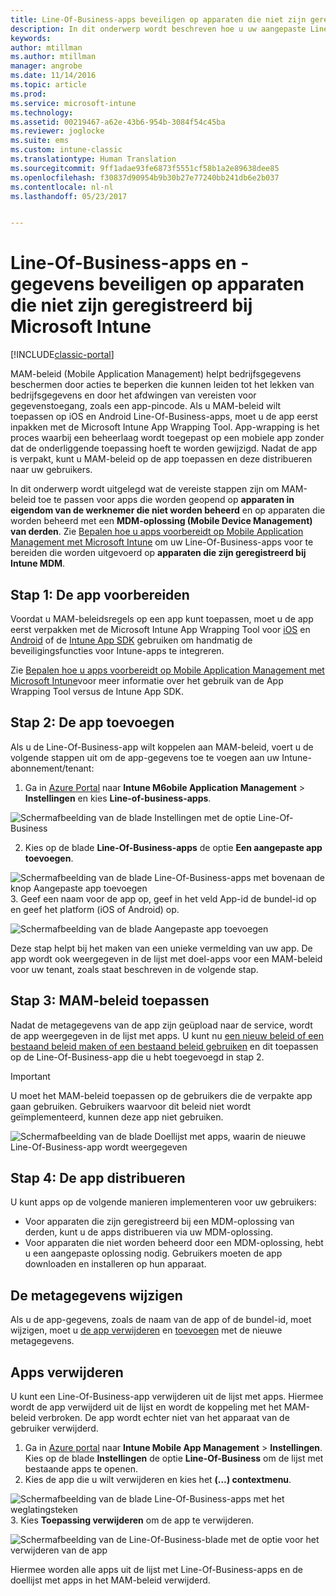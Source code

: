 ```yaml
---
title: Line-Of-Business-apps beveiligen op apparaten die niet zijn geregistreerd | Microsoft Docs
description: In dit onderwerp wordt beschreven hoe u uw aangepaste Line-Of-Business-apps kunt voorbereiden, zodat u Mobile Device Management-beleidsregels kunt toepassen om gegevensverlies te voorkomen.
keywords: 
author: mtillman
ms.author: mtillman
manager: angrobe
ms.date: 11/14/2016
ms.topic: article
ms.prod: 
ms.service: microsoft-intune
ms.technology: 
ms.assetid: 00219467-a62e-43b6-954b-3084f54c45ba
ms.reviewer: joglocke
ms.suite: ems
ms.custom: intune-classic
ms.translationtype: Human Translation
ms.sourcegitcommit: 9ff1adae93fe6873f5551cf58b1a2e89638dee85
ms.openlocfilehash: f30837d90954b9b30b27e77240bb241db6e2b037
ms.contentlocale: nl-nl
ms.lasthandoff: 05/23/2017


---
```


# <a name="protect-line-of-business-apps-and-data-on-devices-that-are-not-enrolled-in-microsoft-intune"></a>Line-Of-Business-apps en -gegevens beveiligen op apparaten die niet zijn geregistreerd bij Microsoft Intune

[!INCLUDE[classic-portal](../includes/classic-portal.md)]

MAM-beleid (Mobile Application Management) helpt bedrijfsgegevens beschermen door acties te beperken die kunnen leiden tot het lekken van bedrijfsgegevens en door het afdwingen van vereisten voor gegevenstoegang, zoals een app-pincode. Als u MAM-beleid wilt toepassen op iOS en Android Line-Of-Business-apps, moet u de app eerst inpakken met de Microsoft Intune App Wrapping Tool. App-wrapping is het proces waarbij een beheerlaag wordt toegepast op een mobiele app zonder dat de onderliggende toepassing hoeft te worden gewijzigd. Nadat de app is verpakt, kunt u MAM-beleid op de app toepassen en deze distribueren naar uw gebruikers.  

In dit onderwerp wordt uitgelegd wat de vereiste stappen zijn om MAM-beleid toe te passen voor apps die worden geopend op **apparaten in eigendom van de werknemer die niet worden beheerd** en op apparaten die worden beheerd met een **MDM-oplossing (Mobile Device Management) van derden**.  Zie [Bepalen hoe u apps voorbereidt op Mobile Application Management met Microsoft Intune](decide-how-to-prepare-apps-for-mobile-application-management-with-microsoft-intune.md) om uw Line-Of-Business-apps voor te bereiden die worden uitgevoerd op **apparaten die zijn geregistreerd bij Intune MDM**.


##  <a name="step-1-prepare-the-app"></a>Stap 1: De app voorbereiden

Voordat u MAM-beleidsregels op een app kunt toepassen, moet u de app eerst verpakken met de Microsoft Intune App Wrapping Tool voor [iOS](prepare-ios-apps-for-mobile-application-management-with-the-microsoft-intune-app-wrapping-tool.md) en [Android](prepare-android-apps-for-mobile-application-management-with-the-microsoft-intune-app-wrapping-tool.md) of de [Intune App SDK](../develop/intune-app-sdk.md) gebruiken om handmatig de beveiligingsfuncties voor Intune-apps te integreren.

Zie [Bepalen hoe u apps voorbereidt op Mobile Application Management met Microsoft Intune](decide-how-to-prepare-apps-for-mobile-application-management-with-microsoft-intune.md)voor meer informatie over het gebruik van de App Wrapping Tool versus de Intune App SDK.

## <a name="step-2-add-the-app"></a>Stap 2: De app toevoegen

Als u de Line-Of-Business-app wilt koppelen aan MAM-beleid, voert u de volgende stappen uit om de app-gegevens toe te voegen aan uw Intune-abonnement/tenant:

1. Ga in [Azure Portal](https://portal.azure.com/) naar **Intune M6obile Application Management** > **Instellingen** en kies **Line-of-business-apps**.

  ![Schermafbeelding van de blade Instellingen met de optie Line-Of-Business](../media/mam-azure-portal-lob-on-settings.png)

2. Kies op de blade **Line-Of-Business-apps** de optie **Een aangepaste app toevoegen**.

  ![Schermafbeelding van de blade Line-Of-Business-apps met bovenaan de knop Aangepaste app toevoegen](../media/mam-azure-portal-add-lob-app-action.png)
3.    Geef een naam voor de app op, geef in het veld App-id de bundel-id op en geef het platform (iOS of Android) op.

  ![Schermafbeelding van de blade Aangepaste app toevoegen](../media/mam-azure-portal-add-app-details.png)

  Deze stap helpt bij het maken van een unieke vermelding van uw app. De app wordt ook weergegeven in de lijst met doel-apps voor een MAM-beleid voor uw tenant, zoals staat beschreven in de volgende stap.

## <a name="step-3-apply-mam-policies"></a>Stap 3: MAM-beleid toepassen
Nadat de metagegevens van de app zijn geüpload naar de service, wordt de app weergegeven in de lijst met apps. U kunt nu [een nieuw beleid of een bestaand beleid maken of een bestaand beleid gebruiken](create-and-deploy-mobile-app-management-policies-with-microsoft-intune.md) en dit toepassen op de Line-Of-Business-app die u hebt toegevoegd in stap 2.

>[!IMPORTANT]
>U moet het MAM-beleid toepassen op de gebruikers die de verpakte app gaan gebruiken.  Gebruikers waarvoor dit beleid niet wordt geïmplementeerd, kunnen deze app niet gebruiken.


  ![Schermafbeelding van de blade Doellijst met apps, waarin de nieuwe Line-Of-Business-app wordt weergegeven](../media/mam-azure-portal-lob-on-targeted-app-list.png)
## <a name="step-4-distribute-the-app"></a>Stap 4: De app distribueren
U kunt apps op de volgende manieren implementeren voor uw gebruikers:
* Voor apparaten die zijn geregistreerd bij een MDM-oplossing van derden, kunt u de apps distribueren via uw MDM-oplossing.
* Voor apparaten die niet worden beheerd door een MDM-oplossing, hebt u een aangepaste oplossing nodig. Gebruikers moeten de app downloaden en installeren op hun apparaat.

## <a name="change-the-metadata"></a>De metagegevens wijzigen
Als u de app-gegevens, zoals de naam van de app of de bundel-id, moet wijzigen, moet u [de app verwijderen](#remove-apps) en [toevoegen](#step-2-add-the-app) met de nieuwe metagegevens.

##  <a name="remove-apps"></a>Apps verwijderen
U kunt een Line-Of-Business-app verwijderen uit de lijst met apps. Hiermee wordt de app verwijderd uit de lijst en wordt de koppeling met het MAM-beleid verbroken. De app wordt echter niet van het apparaat van de gebruiker verwijderd.  

1.    Ga in [Azure portal](https://portal.azure.com/) naar **Intune Mobile App Management** > **Instellingen**. Kies op de blade **Instellingen** de optie **Line-Of-Business** om de lijst met bestaande apps te openen.  
2.    Kies de app die u wilt verwijderen en kies het **(…) contextmenu**.

  ![Schermafbeelding van de blade Line-Of-Business-apps met het weglatingsteken](../media/mam-azure-portal-lob-context-menu.png)
3.    Kies **Toepassing verwijderen** om de app te verwijderen.

  ![Schermafbeelding van de Line-Of-Business-blade met de optie voor het verwijderen van de app](../media/mam-azure-portal-delete-app.png)

  Hiermee worden alle apps uit de lijst met Line-Of-Business-apps en de doellijst met apps in het MAM-beleid verwijderd.

